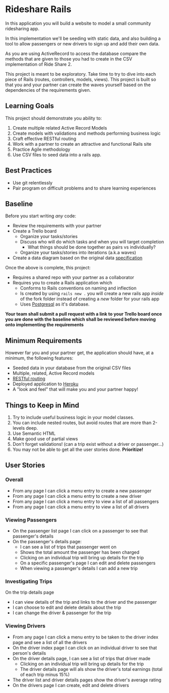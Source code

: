 # Rideshare Rails

In this application you will build a website to model a small community ridesharing app.

In this implementation we'll be seeding with static data, and also building a tool to allow passengers or new drivers to sign up and add their own data.

As you are using ActiveRecord to access the database compare the methods that are given to those you had to create in the CSV implementation of Ride Share 2.

This project is meant to be exploratory. Take time to try to dive into each piece of Rails (routes, controllers, models, views). This project is built so that you and your partner can create the waves yourself based on the dependencies of the requirements given.

## Learning Goals
This project should demonstrate you ability to:
1.  Create multiple related Active Record Models
1.  Create models with validations and methods performing business logic
1.  Craft effective RESTful routing
1.  Work with a partner to create an attractive and functional Rails site
1.  Practice Agile methodology
1.  Use CSV files to seed data into a rails app.


## Best Practices
- Use git relentlessly
- Pair program on difficult problems and to share learning experiences

## Baseline
Before you start writing _any_ code:

- Review the requirements with your partner
- Create a Trello board
  - Organize your tasks/stories
  - Discuss who will do which tasks and when you will target completion
    - What things should be done together as pairs vs individually?
  - Organize your tasks/stories into iterations (a.k.a waves)
- Create a data diagram based on the original data [specification](https://github.com/adagold/ride-share-two)

Once the above is complete, this project:

- Requires a shared repo with your partner as a collaborator
- Requires you to create a Rails application which
  - Conforms to Rails conventions on naming and inflection
  - Is created by using `rails new .` you will create a new rails app _inside_ of the fork folder instead of creating a _new_ folder for your rails app
  - Uses [Postgresql](https://github.com/Ada-Developers-Academy/textbook-curriculum/blob/master/08-rails/how-to-use-postgres.md) as it's database.

**Your team shall submit a pull request with a link to your Trello board once you are done with the baseline which shall be reviewed before moving onto implementing the requirements**

## Minimum Requirements
However far you and your partner get, the application should have, at a minimum, the following features:
- Seeded data in your database from the original CSV files
- Multiple, related, Active Record models
- [RESTful routing](https://github.com/Ada-Developers-Academy/textbook-curriculum/blob/master/08-rails/mvc-and-restful-routing.md)
- Deployed application to [Heroku](https://github.com/Ada-Developers-Academy/textbook-curriculum/blob/master/00-programming-fundamentals/11-deploying-to-heroku.md)
- A "look and feel" that will make you and your partner happy!

## Things to Keep in Mind

1.  Try to include useful business logic in your model classes.
1.  You can include nested routes, but avoid routes that are more than 2-levels deep.
1.  Use Semantic HTML
1.  Make good use of partial views
1.  Don't forget validations! (can a trip exist without a driver or passenger...)
1.  You may not be able to get all the user stories done.  **Prioritize!** 

## User Stories

### Overall
- From any page I can click a menu entry to create a new passenger
- From any page I can click a menu entry to create a new driver
- From any page I can click a menu entry to view a list of all passengers
- From any page I can click a menu entry to view a list of all drivers


### Viewing Passengers

- On the passenger list page I can click on a passenger to see that passenger's details
- On the passenger's details page: 
    -  I can see a list of trips that passenger went on
    - Shows the total amount the passenger has been charged
    - Clicking on an individual trip will bring up details for the trip
    - On a specific passenger's page I can edit and delete passengers
    - When viewing a passenger's details I can add a new trip
	
### Investigating Trips
On the trip details page
  -  I can view details of the trip and links to the driver and the passenger
  -  I can choose to edit and delete details about the trip
  -  I can change the driver & passenger for the trip
	

### Viewing Drivers
  - From any page I can click a menu entry to be taken to the driver index page and see a list of all the drivers
  - On the driver index page I can click on an individual driver to see that person's details
  - On the driver details page, I can see a list of trips that driver made
    - Clicking on an individual trip will bring up details for the trip
    - The driver details page will als show the driver's total earnings (total of each trip minus 15%)
  - The driver list and driver details pages show the driver's average rating
  - On the drivers page I can create, edit and delete drivers


